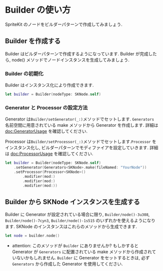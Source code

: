 # Builder の使い方

SpriteKit のノードをビルダーパターンで作成してみましょう.

## Builder を作成する

Builder はビルダーパターンで作成するようになっています. Builder が完成したら, node() メソッドでノードインスタンスを生成してみましょう.

### Builder の初期化

Builder はインスタンス化により作成できます.

```swift
let builder = Builder(nodeType: SKNode.self)
```

### Generator と Processor の設定方法

Generator は``Builder/setGenerator(_:)``メソッドでセットします. ``Generators`` 名前空間に用意されている make メソッドから Generator を作成します. 詳細は <doc:GeneratorUsage> を確認してください.

Processor は``Builder/setProcessor(_:)``メソッドでセットします.``Processor`` をインスタンス化し, ビルダーパターンでモディファイアを設定していきます. 詳細は <doc:ProcessorUsage> を確認してください.

```swift
let builder = Builder(nodeType: SKNode.self)
    .setGenerator(Generators<SKNode>.make(fileNamed: "YourNode"))
    .setProcessor(Processor<SKNode>()
        .modifier(mod:)
        .modifier(mod:)
        .modifier(mod:))
```

## Builder から SKNode インスタンスを生成する

Builder に Generator が設定されている場合に限り, ``Builder/node()-3u308``, ``Builder/node()-7cyn3``, ``Builder/node()-1s515`` のいずれかを使えるようになります. SKNode のインスタンスはこれらのメソッドから生成できます.

```swift
let node = builder.node()
```

- attention: このメソッドが ``Builder`` にありませんか? もしかすると Generator が ``Generators`` に配置されている make メソッドから作成されていないかもしれません. ``Builder`` に Generator をセットするときは, 必ず ``Generators`` から作成した Generator を使用してください.

